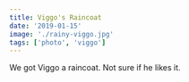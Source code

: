 ```yaml
---
title: Viggo's Raincoat
date: '2019-01-15'
image: './rainy-viggo.jpg'
tags: ['photo', 'viggo']
---
```


We got Viggo a raincoat. Not sure if he likes it.